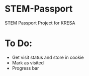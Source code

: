 # STEM-Passport
STEM Passport Project for KRESA
# To Do:
- Get visit status and store in cookie
- Mark as visited
- Progress bar
